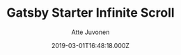 ---
title: Gatsby Starter Infinite Scroll
github: https://github.com/baobabKoodaa/gatsby-starter-infinite-scroll
demo: https://gatsby-starter-infinite-scroll.baobab.fi/
author: Atte Juvonen
ssg:
  - Gatsby
cms:
  - Markdown
date: 2019-03-01T16:48:18.000Z
description: A Gatsby starter with infinite scroll and pagination.
draft: true
publish_date: '2019-03-01T16:48:18Z'
update_date: '2022-07-18T20:20:06Z'
github_star: 156
github_fork: 28
---
